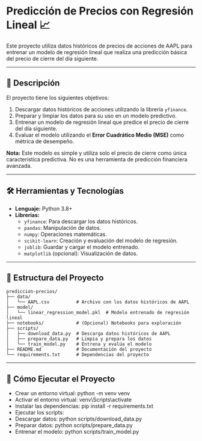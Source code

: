 # Predicción de Precios con Regresión Lineal 📈

Este proyecto utiliza datos históricos de precios de acciones de AAPL para entrenar un modelo de regresión lineal que realiza una predicción básica del precio de cierre del día siguiente.

---

## 📝 Descripción

El proyecto tiene los siguientes objetivos:

1. Descargar datos históricos de acciones utilizando la librería `yfinance`.
2. Preparar y limpiar los datos para su uso en un modelo predictivo.
3. Entrenar un modelo de regresión lineal que predice el precio de cierre del día siguiente.
4. Evaluar el modelo utilizando el **Error Cuadrático Medio (MSE)** como métrica de desempeño.

**Nota:** Este modelo es simple y utiliza solo el precio de cierre como única característica predictiva. No es una herramienta de predicción financiera avanzada.

---

## 🛠️ Herramientas y Tecnologías

- **Lenguaje:** Python 3.8+
- **Librerías:**
  - `yfinance`: Para descargar los datos históricos.
  - `pandas`: Manipulación de datos.
  - `numpy`: Operaciones matemáticas.
  - `scikit-learn`: Creación y evaluación del modelo de regresión.
  - `joblib`: Guardar y cargar el modelo entrenado.
  - `matplotlib` (opcional): Visualización de datos.

---

## 📂 Estructura del Proyecto

```plaintext
prediccion-precios/
├── data/
│   └── AAPL.csv          # Archivo con los datos históricos de AAPL
├── model/
│   └── linear_regression_model.pkl  # Modelo entrenado de regresión lineal
├── notebooks/            # (Opcional) Notebooks para exploración
├── scripts/
│   ├── download_data.py  # Descarga datos históricos de AAPL
│   ├── prepare_data.py   # Limpia y prepara los datos
│   └── train_model.py    # Entrena y evalúa el modelo
├── README.md             # Documentación del proyecto
└── requirements.txt      # Dependencias del proyecto
```
---

## 🚀 Cómo Ejecutar el Proyecto
- Crear un entorno virtual: 
python -m venv venv
- Activar el entorno virtual: venv\Scripts\activate
- Instalar las dependencias: pip install -r requirements.txt
- Ejecutar los scripts:
- Descargar datos: python scripts/download_data.py
- Preparar datos: python scripts/prepare_data.py
- Entrenar el modelo: python scripts/train_model.py
